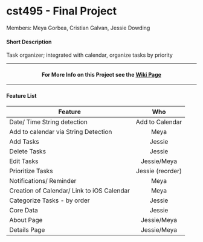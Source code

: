 # cst495 - Final Project

Members: Meya Gorbea, Cristian Galvan, Jessie Dowding

#### Short Description
Task organizer; integrated with calendar, organize tasks by priority
<hr>
<h4 align="center"> For More Info on this Project see the <a href="https://github.com/JessDF/cst495_FinalProject/wiki">Wiki Page</a> </h4>
<hr>


#### Feature List

| Feature        | Who         | 
| ------------- |:-------------:|
|  Date/ Time String detection    |   Add to Calendar   |
|  Add to calendar via String Detection    |   Meya    |
|  Add Tasks    |  Jessie  |
|  Delete Tasks    |  Jessie     |
|  Edit Tasks    |   Jessie/Meya    |
|  Prioritize Tasks    |   Jessie (reorder)    |
|  Notifications/ Reminder    |    Meya   |
|  Creation of Calendar/ Link to iOS Calendar    |    Meya   |
|  Categorize Tasks - by order    |   Jessie  |
|  Core Data   |  Jessie |
|  About Page  |  Jessie/Meya |
|  Details Page  |  Jessie/Meya |






